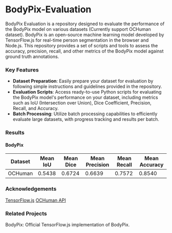 # BodyPix-Evaluation

BodyPix Evaluation is a repository designed to evaluate the performance of the BodyPix model on various datasets (Currently support OCHuman dataset). BodyPix is an open-source machine learning model developed by TensorFlow.js for real-time person segmentation in the browser and Node.js. This repository provides a set of scripts and tools to assess the accuracy, precision, recall, and other metrics of the BodyPix model against ground truth annotations.

### Key Features
- **Dataset Preparation**: Easily prepare your dataset for evaluation by following simple instructions and guidelines provided in the repository.  
- **Evaluation Scripts**: Access ready-to-use Python scripts for evaluating the BodyPix model's performance on your dataset, including metrics such as IoU (Intersection over Union), Dice Coefficient, Precision, Recall, and Accuracy.  
- **Batch Processing**: Utilize batch processing capabilities to efficiently evaluate large datasets, with progress tracking and results per batch.  

### Results 
#### BodyPix  
| Dataset  | Mean IoU | Mean Dice | Mean Precision | Mean Recall | Mean Accuracy |
|----------|----------|-----------|----------------|-------------|---------------|
| OCHuman  | 0.5438   | 0.6724    | 0.6639         | 0.7572      | 0.8540        |


### Acknowledgements
[TensorFlow.js](https://github.com/de-code/python-tf-bodypix)
[OCHuman API](https://github.com/liruilong940607/OCHumanApi)

### Related Projects
BodyPix: Official TensorFlow.js implementation of BodyPix.
